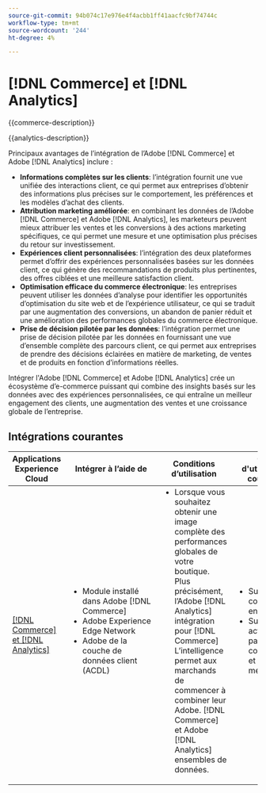 ```yaml
---
source-git-commit: 94b074c17e976e4f4acbb1ff41aacfc9bf74744c
workflow-type: tm+mt
source-wordcount: '244'
ht-degree: 4%

---
```



# [!DNL Commerce] et [!DNL Analytics]

{{commerce-description}}

{{analytics-description}}

Principaux avantages de l’intégration de l’Adobe [!DNL Commerce] et Adobe [!DNL Analytics] inclure :

+ **Informations complètes sur les clients**: l’intégration fournit une vue unifiée des interactions client, ce qui permet aux entreprises d’obtenir des informations plus précises sur le comportement, les préférences et les modèles d’achat des clients.
+ **Attribution marketing améliorée**: en combinant les données de l’Adobe [!DNL Commerce] et Adobe [!DNL Analytics], les marketeurs peuvent mieux attribuer les ventes et les conversions à des actions marketing spécifiques, ce qui permet une mesure et une optimisation plus précises du retour sur investissement.
+ **Expériences client personnalisées**: l’intégration des deux plateformes permet d’offrir des expériences personnalisées basées sur les données client, ce qui génère des recommandations de produits plus pertinentes, des offres ciblées et une meilleure satisfaction client.
+ **Optimisation efficace du commerce électronique**: les entreprises peuvent utiliser les données d’analyse pour identifier les opportunités d’optimisation du site web et de l’expérience utilisateur, ce qui se traduit par une augmentation des conversions, un abandon de panier réduit et une amélioration des performances globales du commerce électronique.
+ **Prise de décision pilotée par les données**: l’intégration permet une prise de décision pilotée par les données en fournissant une vue d’ensemble complète des parcours client, ce qui permet aux entreprises de prendre des décisions éclairées en matière de marketing, de ventes et de produits en fonction d’informations réelles.

Intégrer l&#39;Adobe [!DNL Commerce] et Adobe [!DNL Analytics] crée un écosystème d’e-commerce puissant qui combine des insights basés sur les données avec des expériences personnalisées, ce qui entraîne un meilleur engagement des clients, une augmentation des ventes et une croissance globale de l’entreprise.

## Intégrations courantes

<table>
    <thead>
        <tr>
            <th>Applications Experience Cloud</th>
            <th>Intégrer à l’aide de</th>
            <th>Conditions d’utilisation</th>
            <th>Cas d'utilisation courants</th>
        </tr>
    </thead>
    <tbody>
        <tr>
            <td>
                <a href="../../integrations/tutorials/analytics-commerce/analytics-commerce.md" target="_blank" rel="noreferrer">[!DNL Commerce] et [!DNL Analytics]</a>
            </td>
            <td>
                <ul style="margin-top: 0;">
                    <li>Module installé dans Adobe [!DNL Commerce]</li>
                    <li>Adobe Experience  Edge Network</li>
                    <li>Adobe de la couche de données client (ACDL)</li>
                </ul>
            </td>
            <td>
                <ul style="margin-top: 0;">
                    <li>Lorsque vous souhaitez obtenir une image complète des performances globales de votre boutique. Plus précisément, l’Adobe [!DNL Analytics] intégration pour [!DNL Commerce] L’intelligence permet aux marchands de commencer à combiner leur Adobe. [!DNL Commerce] et Adobe [!DNL Analytics] ensembles de données.</li>
                </ul>
            </td>
            <td>
                <ul style="margin-top: 0;">
                    <li>Suivi des commandes en ligne</li>
                    <li>Suivi des actions de panier, des conversions et d’autres mesures.</li>
                </ul>
            </td>
        </tr>        
    </tbody>
</table>
